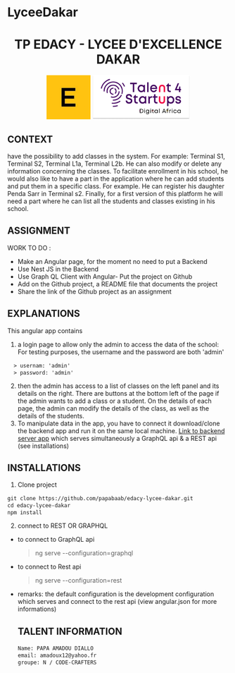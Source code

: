 # LyceeDakar
<h1 align = "center">TP EDACY - LYCEE D'EXCELLENCE DAKAR</h1>
<div align = "center">
  <img height = "100" src = "src/assets/readme/edacy.png" alt = "EDACY">
  <img height = "100" src = "src/assets/readme/talent4startups.png" alt = "TALENT4STARTUPS">
</div>

## CONTEXT
have the possibility to add classes in the system. For example: Terminal S1, Terminal S2, Terminal L1a, Terminal L2b. He can also modify or delete any information concerning the classes.
To facilitate enrollment in his school, he would also like to have a part in the application where he can add students and put them in a specific class. For example. He can register his daughter Penda Sarr in Terminal s2.
Finally, for a first version of this platform he will need a part where he can list all the students and classes existing in his school.

## ASSIGNMENT
WORK TO DO :
- Make an Angular page, for the moment no need to put a Backend
- Use Nest JS in the Backend
- Use Graph QL Client with Angular- Put the project on Github
- Add on the Github project, a README file that documents the project
- Share the link of the Github project as an assignment

## EXPLANATIONS
  This angular app contains
  1. a login page to allow only the admin to access the data of the school: For testing purposes, the username and the password are both 'admin'
```
  > usernam: 'admin'
  > password: 'admin'
```
  2. then the admin has access to a list of classes on the left panel and its details on the right. There are buttons at the bottom left of the page if the admin wants to add a class or a student. On the details of each page, the admin can modify the details of the class, as well as the details of the students.
  3. To manipulate data in the app, you have to connect it download/clone the backend app and run it on the same local machine. [Link to backend server app](https://github.com/papabaab/api-lyceedakar-nestjs) which serves simultaneously a GraphQL api & a REST api (see installations)
     
## INSTALLATIONS
1. Clone project
```
git clone https://github.com/papabaab/edacy-lycee-dakar.git
cd edacy-lycee-dakar
npm install
```
2. connect to REST OR GRAPHQL
 - to connect to GraphQL api
    > ng serve --configuration=graphql
 - to connect to Rest api
    > ng serve --configuration=rest

- remarks: the default configuration is the development configuration which serves and connect to the rest api (view angular.json for more informations)

  ## TALENT INFORMATION
  ````
  Name: PAPA AMADOU DIALLO
  email: amadoux12@yahoo.fr
  groupe: N / CODE-CRAFTERS
````

  
